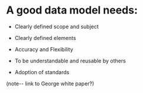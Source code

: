 
# A good data model needs:

* Clearly defined scope and subject

* Clearly defined elements

* Accuracy and Flexibility

* To be understandable and reusable by others

* Adoption of standards

(note-- link to George white paper?)
